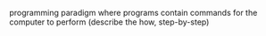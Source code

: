 programming paradigm where programs contain commands for the computer to perform (describe the how, step-by-step)